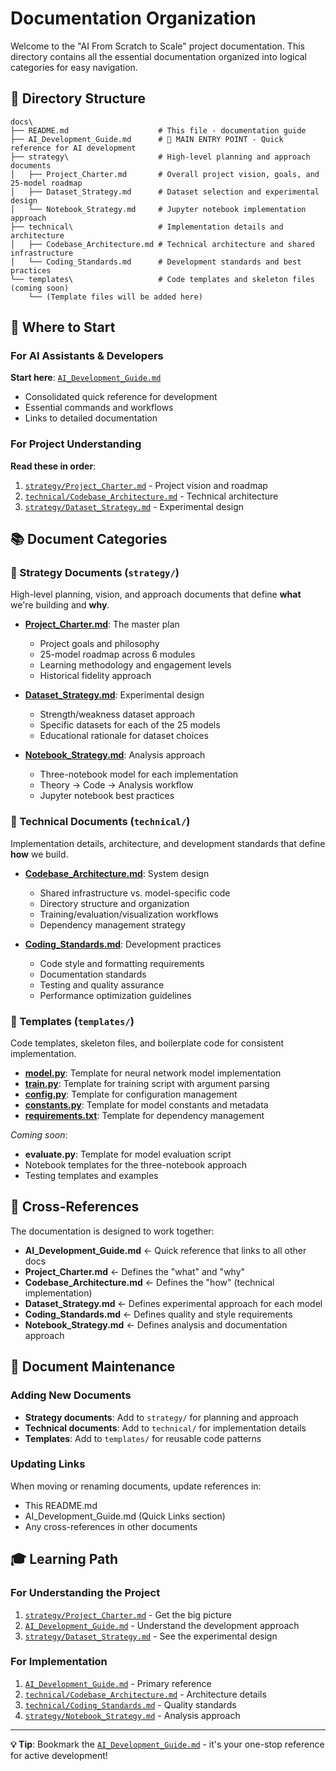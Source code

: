 # **Documentation Organization**

Welcome to the "AI From Scratch to Scale" project documentation. This directory contains all the essential documentation organized into logical categories for easy navigation.

## **📁 Directory Structure**

```
docs\
├── README.md                    # This file - documentation guide
├── AI_Development_Guide.md      # 🎯 MAIN ENTRY POINT - Quick reference for AI development
├── strategy\                    # High-level planning and approach documents
│   ├── Project_Charter.md       # Overall project vision, goals, and 25-model roadmap
│   ├── Dataset_Strategy.md      # Dataset selection and experimental design
│   └── Notebook_Strategy.md     # Jupyter notebook implementation approach
├── technical\                   # Implementation details and architecture
│   ├── Codebase_Architecture.md # Technical architecture and shared infrastructure
│   └── Coding_Standards.md      # Development standards and best practices
└── templates\                   # Code templates and skeleton files (coming soon)
    └── (Template files will be added here)
```

## **🎯 Where to Start**

### **For AI Assistants & Developers**
**Start here**: [`AI_Development_Guide.md`](AI_Development_Guide.md)
- Consolidated quick reference for development
- Essential commands and workflows
- Links to detailed documentation

### **For Project Understanding**
**Read these in order**:
1. [`strategy/Project_Charter.md`](strategy/Project_Charter.md) - Project vision and roadmap
2. [`technical/Codebase_Architecture.md`](technical/Codebase_Architecture.md) - Technical architecture
3. [`strategy/Dataset_Strategy.md`](strategy/Dataset_Strategy.md) - Experimental design

## **📚 Document Categories**

### **🎯 Strategy Documents** (`strategy/`)
High-level planning, vision, and approach documents that define **what** we're building and **why**.

- **[Project_Charter.md](strategy/Project_Charter.md)**: The master plan
  - Project goals and philosophy
  - 25-model roadmap across 6 modules
  - Learning methodology and engagement levels
  - Historical fidelity approach

- **[Dataset_Strategy.md](strategy/Dataset_Strategy.md)**: Experimental design
  - Strength/weakness dataset approach
  - Specific datasets for each of the 25 models
  - Educational rationale for dataset choices

- **[Notebook_Strategy.md](strategy/Notebook_Strategy.md)**: Analysis approach
  - Three-notebook model for each implementation
  - Theory → Code → Analysis workflow
  - Jupyter notebook best practices

### **🔧 Technical Documents** (`technical/`)
Implementation details, architecture, and development standards that define **how** we build.

- **[Codebase_Architecture.md](technical/Codebase_Architecture.md)**: System design
  - Shared infrastructure vs. model-specific code
  - Directory structure and organization
  - Training/evaluation/visualization workflows
  - Dependency management strategy

- **[Coding_Standards.md](technical/Coding_Standards.md)**: Development practices
  - Code style and formatting requirements
  - Documentation standards
  - Testing and quality assurance
  - Performance optimization guidelines

### **📄 Templates** (`templates/`)
Code templates, skeleton files, and boilerplate code for consistent implementation.

- **[model.py](templates/model.py)**: Template for neural network model implementation
- **[train.py](templates/train.py)**: Template for training script with argument parsing
- **[config.py](templates/config.py)**: Template for configuration management
- **[constants.py](templates/constants.py)**: Template for model constants and metadata
- **[requirements.txt](templates/requirements.txt)**: Template for dependency management

*Coming soon*:
- **evaluate.py**: Template for model evaluation script
- Notebook templates for the three-notebook approach
- Testing templates and examples

## **🔗 Cross-References**

The documentation is designed to work together:

- **AI_Development_Guide.md** ← Quick reference that links to all other docs
- **Project_Charter.md** ← Defines the "what" and "why"
- **Codebase_Architecture.md** ← Defines the "how" (technical implementation)
- **Dataset_Strategy.md** ← Defines experimental approach for each model
- **Coding_Standards.md** ← Defines quality and style requirements
- **Notebook_Strategy.md** ← Defines analysis and documentation approach

## **📝 Document Maintenance**

### **Adding New Documents**
- **Strategy documents**: Add to `strategy/` for planning and approach
- **Technical documents**: Add to `technical/` for implementation details
- **Templates**: Add to `templates/` for reusable code patterns

### **Updating Links**
When moving or renaming documents, update references in:
- This README.md
- AI_Development_Guide.md (Quick Links section)
- Any cross-references in other documents

## **🎓 Learning Path**

### **For Understanding the Project**
1. [`strategy/Project_Charter.md`](strategy/Project_Charter.md) - Get the big picture
2. [`AI_Development_Guide.md`](AI_Development_Guide.md) - Understand the development approach
3. [`strategy/Dataset_Strategy.md`](strategy/Dataset_Strategy.md) - See the experimental design

### **For Implementation**
1. [`AI_Development_Guide.md`](AI_Development_Guide.md) - Primary reference
2. [`technical/Codebase_Architecture.md`](technical/Codebase_Architecture.md) - Architecture details
3. [`technical/Coding_Standards.md`](technical/Coding_Standards.md) - Quality standards
4. [`strategy/Notebook_Strategy.md`](strategy/Notebook_Strategy.md) - Analysis approach

---

**💡 Tip**: Bookmark the [`AI_Development_Guide.md`](AI_Development_Guide.md) - it's your one-stop reference for active development! 